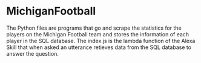 # MichiganFootball

The Python files are programs that go and scrape the statistics for the players on the Michigan Football team and stores the information of each player in the SQL database. The index.js is the lambda function of the Alexa Skill that when asked an utterance retieves data from the SQL database to answer the question.

